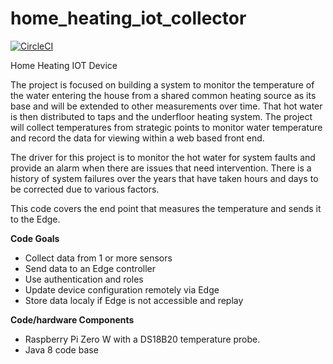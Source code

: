 # home_heating_iot_collector

[![CircleCI](https://circleci.com/gh/jamesseatter/home_heating_iot_collector.svg?style=svg)](https://circleci.com/gh/jamesseatter/home_heating_iot_collector)

Home Heating IOT Device

The project is focused on building a system to monitor the temperature of the water entering the house from a shared common heating source as its base and will be extended to other measurements over time. That hot water is then distributed to taps and the underfloor heating system. The project will collect temperatures from strategic points to monitor water temperature and record the data for viewing within a web based front end.

The driver for this project is to monitor the hot water for system faults and provide an alarm when there are issues that need intervention. There is a history of system failures over the years that have taken hours and days to be corrected due to various factors.


This code covers the end point that measures the temperature and sends it to the Edge.

**Code Goals**
   * Collect data from 1 or more sensors
   * Send data to an Edge controller
   * Use authentication and roles
   * Update device configuration remotely via Edge
   * Store data localy if Edge is not accessible and replay

**Code/hardware Components**
   * Raspberry Pi Zero W with a DS18B20 temperature probe.
   * Java 8 code base
